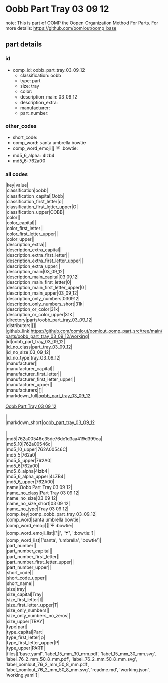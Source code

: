 # Oobb Part Tray 03 09 12  

note: This is part of OOMP the Oopen Organization Method For Parts. For more details: https://github.com/oomlout/oomp_base

##  part details





### id
* oomp_id: oobb_part_tray_03_09_12
  * classification: oobb
  * type: part
  * size: tray
  * color: 
  * description_main: 03_09_12
  * description_extra: 
  * manufacturer: 
  * part_number: 

### other_codes
* short_code: 
* oomp_word: santa umbrella bowtie
* oomp_word_emoji :santa: :umbrella: :bowtie:
* md5_6_alpha: 4lzb4
* md5_6: 762a00

### all codes 
|key|value|  
|classification|oobb|  
|classification_capital|Oobb|  
|classification_first_letter|o|  
|classification_first_letter_upper|O|  
|classification_upper|OOBB|  
|color||  
|color_capital||  
|color_first_letter||  
|color_first_letter_upper||  
|color_upper||  
|description_extra||  
|description_extra_capital||  
|description_extra_first_letter||  
|description_extra_first_letter_upper||  
|description_extra_upper||  
|description_main|03_09_12|  
|description_main_capital|03 09.12|  
|description_main_first_letter|0|  
|description_main_first_letter_upper|0|  
|description_main_upper|03_09_12|  
|description_only_numbers|030912|  
|description_only_numbers_short|31k|  
|description_or_color|31k|  
|description_or_color_upper|31K|  
|directory|parts/oobb_part_tray_03_09_12|  
|distributors|[]|  
|github_link|https://github.com/oomlout/oomlout_oomp_part_src/tree/main/parts/oobb_part_tray_03_09_12/working|  
|id|oobb_part_tray_03_09_12|  
|id_no_class|part_tray_03_09_12|  
|id_no_size|03_09_12|  
|id_no_type|tray_03_09_12|  
|manufacturer||  
|manufacturer_capital||  
|manufacturer_first_letter||  
|manufacturer_first_letter_upper||  
|manufacturer_upper||  
|manufacturers|[]|  
|markdown_full|[oobb_part_tray_03_09_12](https://github.com/oomlout/oomlout_oomp_part_src/tree/main/parts/oobb_part_tray_03_09_12/working)<br>[](https://github.com/oomlout/oomlout_oomp_part_src/tree/main/parts/oobb_part_tray_03_09_12/working)<br>[Oobb Part Tray 03 09 12](https://github.com/oomlout/oomlout_oomp_part_src/tree/main/parts/oobb_part_tray_03_09_12/working)<br><br>|  
|markdown_short|[oobb_part_tray_03_09_12](https://github.com/oomlout/oomlout_oomp_part_src/tree/main/parts/oobb_part_tray_03_09_12/working)<br><br>|  
|md5|762a00546c35de76de1d3aa419d399ea|  
|md5_10|762a00546c|  
|md5_10_upper|762A00546C|  
|md5_5|762a0|  
|md5_5_upper|762A0|  
|md5_6|762a00|  
|md5_6_alpha|4lzb4|  
|md5_6_alpha_upper|4LZB4|  
|md5_6_upper|762A00|  
|name|Oobb Part Tray 03 09 12|  
|name_no_class|Part Tray 03 09 12|  
|name_no_size|03 09 12|  
|name_no_size_short|03 09 12|  
|name_no_type|Tray 03 09 12|  
|oomp_key|oomp_oobb_part_tray_03_09_12|  
|oomp_word|santa umbrella bowtie|  
|oomp_word_emoji|:santa: :umbrella: :bowtie:|  
|oomp_word_emoji_list|[':santa:', ':umbrella:', ':bowtie:']|  
|oomp_word_list|['santa', 'umbrella', 'bowtie']|  
|part_number||  
|part_number_capital||  
|part_number_first_letter||  
|part_number_first_letter_upper||  
|part_number_upper||  
|short_code||  
|short_code_upper||  
|short_name||  
|size|tray|  
|size_capital|Tray|  
|size_first_letter|t|  
|size_first_letter_upper|T|  
|size_only_numbers||  
|size_only_numbers_no_zeros||  
|size_upper|TRAY|  
|type|part|  
|type_capital|Part|  
|type_first_letter|p|  
|type_first_letter_upper|P|  
|type_upper|PART|  
|files|['base.yaml', 'label_15_mm_30_mm.pdf', 'label_15_mm_30_mm.svg', 'label_76_2_mm_50_8_mm.pdf', 'label_76_2_mm_50_8_mm.svg', 'label_oomlout_76_2_mm_50_8_mm.pdf', 'label_oomlout_76_2_mm_50_8_mm.svg', 'readme.md', 'working.json', 'working.yaml']|  
